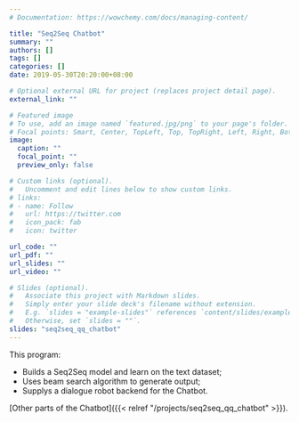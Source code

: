 ```yaml
---
# Documentation: https://wowchemy.com/docs/managing-content/

title: "Seq2Seq Chatbot"
summary: ""
authors: []
tags: []
categories: []
date: 2019-05-30T20:20:00+08:00

# Optional external URL for project (replaces project detail page).
external_link: ""

# Featured image
# To use, add an image named `featured.jpg/png` to your page's folder.
# Focal points: Smart, Center, TopLeft, Top, TopRight, Left, Right, BottomLeft, Bottom, BottomRight.
image:
  caption: ""
  focal_point: ""
  preview_only: false

# Custom links (optional).
#   Uncomment and edit lines below to show custom links.
# links:
# - name: Follow
#   url: https://twitter.com
#   icon_pack: fab
#   icon: twitter

url_code: ""
url_pdf: ""
url_slides: ""
url_video: ""

# Slides (optional).
#   Associate this project with Markdown slides.
#   Simply enter your slide deck's filename without extension.
#   E.g. `slides = "example-slides"` references `content/slides/example-slides.md`.
#   Otherwise, set `slides = ""`.
slides: "seq2seq_qq_chatbot"
---
```


This program:

- Builds a Seq2Seq model and learn on the text dataset;
- Uses beam search algorithm to generate output;
- Supplys a dialogue robot backend for the Chatbot.

[Other parts of the Chatbot]({{< relref "/projects/seq2seq_qq_chatbot" >}}).

